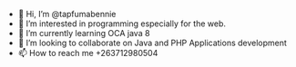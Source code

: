 - 👋 Hi, I’m @tapfumabennie
- 👀 I’m interested in programming especially for the web.
- 🌱 I’m currently learning OCA java 8
- 💞️ I’m looking to collaborate on Java and PHP Applications development
- 📫 How to reach me +263712980504

<!---
tapfumabennie/tapfumabennie is a ✨ special ✨ repository because its `README.md` (this file) appears on your GitHub profile.
You can click the Preview link to take a look at your changes.
--->
